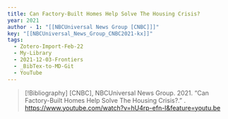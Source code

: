 ```yaml
---
title: Can Factory-Built Homes Help Solve The Housing Crisis?
year: 2021
author - 1: "[[NBCUniversal News Group [CNBC]]]"
key: "[[NBCUniversal_News_Group_CNBC2021-kx]]"
tags:
  - Zotero-Import-Feb-22
  - My-Library
  - 2021-12-03-Frontiers
  - _BibTex-to-MD-Git
  - YouTube
---
```


> [!Bibliography]
> [CNBC], NBCUniversal News Group. 2021. “Can Factory-Built Homes Help Solve The Housing Crisis?.” . https://www.youtube.com/watch?v=hU4rp-efn-I&feature=youtu.be